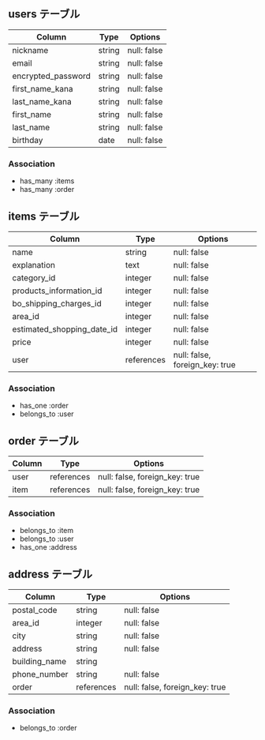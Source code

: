 ## users テーブル

| Column             | Type   | Options     |
| --------           | ------ | ----------- |
| nickname           | string | null: false |
| email              | string | null: false |
| encrypted_password | string | null: false |
| first_name_kana    | string | null: false |
| last_name_kana     | string | null: false |
| first_name         | string | null: false |
| last_name          | string | null: false |
| birthday           | date   | null: false |
### Association

- has_many :items
- has_many :order

## items テーブル

| Column                       | Type     | Options     |
| -------                      | ------   | ----------- |
| name                         | string   | null: false |
| explanation                  | text     | null: false |
| category_id                  | integer  | null: false |
| products_information_id      | integer  | null: false |
| bo_shipping_charges_id       | integer  | null: false |
| area_id                      | integer  | null: false |
| estimated_shopping_date_id   | integer  | null: false |
| price                        | integer  | null: false |
| user                         | references | null: false, foreign_key: true   


### Association

- has_one :order
- belongs_to :user


## order テーブル

| Column | Type       | Options                        |
| ------ | ---------- | ------------------------------ |
| user   | references | null: false, foreign_key: true |
| item   | references | null: false, foreign_key: true |

### Association

- belongs_to :item
- belongs_to :user
- has_one :address


## address テーブル

| Column            | Type    | Options     |
| --------          | ------  | ----------- |
| postal_code       | string  | null: false |
| area_id           | integer | null: false |
| city              | string  | null: false |
| address           | string  | null: false |
| building_name     | string  |  
| phone_number      | string  | null: false |
| order             | references | null: false, foreign_key: true 
### Association

- belongs_to :order

